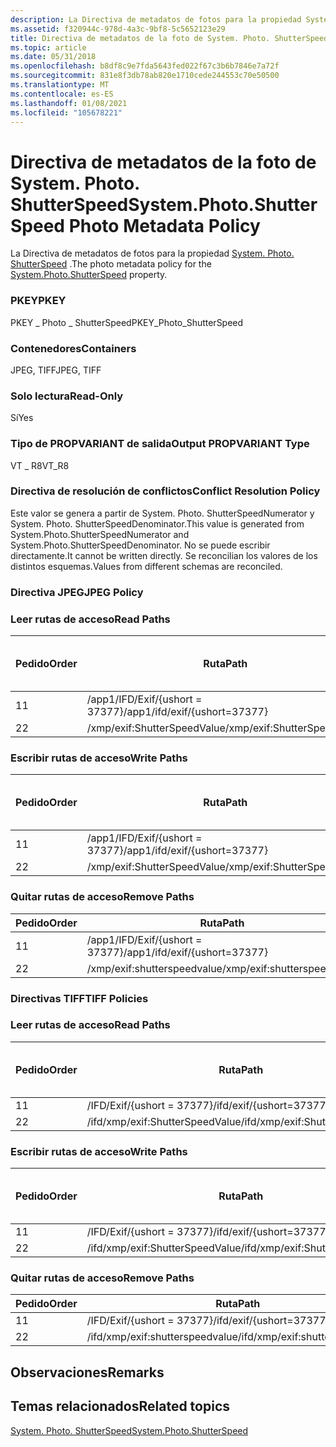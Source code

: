 ```yaml
---
description: La Directiva de metadatos de fotos para la propiedad System. Photo. ShutterSpeed.
ms.assetid: f320944c-978d-4a3c-9bf8-5c5652123e29
title: Directiva de metadatos de la foto de System. Photo. ShutterSpeed
ms.topic: article
ms.date: 05/31/2018
ms.openlocfilehash: b8df8c9e7fda5643fed022f67c3b6b7846e7a72f
ms.sourcegitcommit: 831e8f3db78ab820e1710cede244553c70e50500
ms.translationtype: MT
ms.contentlocale: es-ES
ms.lasthandoff: 01/08/2021
ms.locfileid: "105678221"
---
```

# <a name="systemphotoshutterspeed-photo-metadata-policy"></a><span data-ttu-id="eb531-103">Directiva de metadatos de la foto de System. Photo. ShutterSpeed</span><span class="sxs-lookup"><span data-stu-id="eb531-103">System.Photo.ShutterSpeed Photo Metadata Policy</span></span>

<span data-ttu-id="eb531-104">La Directiva de metadatos de fotos para la propiedad [System. Photo. ShutterSpeed](../properties/props-system-photo-shutterspeed.md) .</span><span class="sxs-lookup"><span data-stu-id="eb531-104">The photo metadata policy for the [System.Photo.ShutterSpeed](../properties/props-system-photo-shutterspeed.md) property.</span></span>

### <a name="pkey"></a><span data-ttu-id="eb531-105">PKEY</span><span class="sxs-lookup"><span data-stu-id="eb531-105">PKEY</span></span>

<span data-ttu-id="eb531-106">PKEY \_ Photo \_ ShutterSpeed</span><span class="sxs-lookup"><span data-stu-id="eb531-106">PKEY\_Photo\_ShutterSpeed</span></span>

### <a name="containers"></a><span data-ttu-id="eb531-107">Contenedores</span><span class="sxs-lookup"><span data-stu-id="eb531-107">Containers</span></span>

<span data-ttu-id="eb531-108">JPEG, TIFF</span><span class="sxs-lookup"><span data-stu-id="eb531-108">JPEG, TIFF</span></span>

### <a name="read-only"></a><span data-ttu-id="eb531-109">Solo lectura</span><span class="sxs-lookup"><span data-stu-id="eb531-109">Read-Only</span></span>

<span data-ttu-id="eb531-110">Sí</span><span class="sxs-lookup"><span data-stu-id="eb531-110">Yes</span></span>

### <a name="output-propvariant-type"></a><span data-ttu-id="eb531-111">Tipo de PROPVARIANT de salida</span><span class="sxs-lookup"><span data-stu-id="eb531-111">Output PROPVARIANT Type</span></span>

<span data-ttu-id="eb531-112">VT \_ R8</span><span class="sxs-lookup"><span data-stu-id="eb531-112">VT\_R8</span></span>

### <a name="conflict-resolution-policy"></a><span data-ttu-id="eb531-113">Directiva de resolución de conflictos</span><span class="sxs-lookup"><span data-stu-id="eb531-113">Conflict Resolution Policy</span></span>

<span data-ttu-id="eb531-114">Este valor se genera a partir de System. Photo. ShutterSpeedNumerator y System. Photo. ShutterSpeedDenominator.</span><span class="sxs-lookup"><span data-stu-id="eb531-114">This value is generated from System.Photo.ShutterSpeedNumerator and System.Photo.ShutterSpeedDenominator.</span></span> <span data-ttu-id="eb531-115">No se puede escribir directamente.</span><span class="sxs-lookup"><span data-stu-id="eb531-115">It cannot be written directly.</span></span> <span data-ttu-id="eb531-116">Se reconcilian los valores de los distintos esquemas.</span><span class="sxs-lookup"><span data-stu-id="eb531-116">Values from different schemas are reconciled.</span></span>

### <a name="jpeg-policy"></a><span data-ttu-id="eb531-117">Directiva JPEG</span><span class="sxs-lookup"><span data-stu-id="eb531-117">JPEG Policy</span></span>

### <a name="read-paths"></a><span data-ttu-id="eb531-118">Leer rutas de acceso</span><span class="sxs-lookup"><span data-stu-id="eb531-118">Read Paths</span></span>



| <span data-ttu-id="eb531-119">Pedido</span><span class="sxs-lookup"><span data-stu-id="eb531-119">Order</span></span> | <span data-ttu-id="eb531-120">Ruta</span><span class="sxs-lookup"><span data-stu-id="eb531-120">Path</span></span>                          | <span data-ttu-id="eb531-121">Formato de disco</span><span class="sxs-lookup"><span data-stu-id="eb531-121">Disk Format</span></span> |
|-------|-------------------------------|-------------|
| <span data-ttu-id="eb531-122">1</span><span class="sxs-lookup"><span data-stu-id="eb531-122">1</span></span>     | <span data-ttu-id="eb531-123">/app1/IFD/Exif/{ushort = 37377}</span><span class="sxs-lookup"><span data-stu-id="eb531-123">/app1/ifd/exif/{ushort=37377}</span></span> |             |
| <span data-ttu-id="eb531-124">2</span><span class="sxs-lookup"><span data-stu-id="eb531-124">2</span></span>     | <span data-ttu-id="eb531-125">/xmp/exif:ShutterSpeedValue</span><span class="sxs-lookup"><span data-stu-id="eb531-125">/xmp/exif:ShutterSpeedValue</span></span>   |             |



 

### <a name="write-paths"></a><span data-ttu-id="eb531-126">Escribir rutas de acceso</span><span class="sxs-lookup"><span data-stu-id="eb531-126">Write Paths</span></span>



| <span data-ttu-id="eb531-127">Pedido</span><span class="sxs-lookup"><span data-stu-id="eb531-127">Order</span></span> | <span data-ttu-id="eb531-128">Ruta</span><span class="sxs-lookup"><span data-stu-id="eb531-128">Path</span></span>                          | <span data-ttu-id="eb531-129">Formato de disco</span><span class="sxs-lookup"><span data-stu-id="eb531-129">Disk Format</span></span> |
|-------|-------------------------------|-------------|
| <span data-ttu-id="eb531-130">1</span><span class="sxs-lookup"><span data-stu-id="eb531-130">1</span></span>     | <span data-ttu-id="eb531-131">/app1/IFD/Exif/{ushort = 37377}</span><span class="sxs-lookup"><span data-stu-id="eb531-131">/app1/ifd/exif/{ushort=37377}</span></span> |             |
| <span data-ttu-id="eb531-132">2</span><span class="sxs-lookup"><span data-stu-id="eb531-132">2</span></span>     | <span data-ttu-id="eb531-133">/xmp/exif:ShutterSpeedValue</span><span class="sxs-lookup"><span data-stu-id="eb531-133">/xmp/exif:ShutterSpeedValue</span></span>   |             |



 

### <a name="remove-paths"></a><span data-ttu-id="eb531-134">Quitar rutas de acceso</span><span class="sxs-lookup"><span data-stu-id="eb531-134">Remove Paths</span></span>



| <span data-ttu-id="eb531-135">Pedido</span><span class="sxs-lookup"><span data-stu-id="eb531-135">Order</span></span> | <span data-ttu-id="eb531-136">Ruta</span><span class="sxs-lookup"><span data-stu-id="eb531-136">Path</span></span>                          |
|-------|-------------------------------|
| <span data-ttu-id="eb531-137">1</span><span class="sxs-lookup"><span data-stu-id="eb531-137">1</span></span>     | <span data-ttu-id="eb531-138">/app1/IFD/Exif/{ushort = 37377}</span><span class="sxs-lookup"><span data-stu-id="eb531-138">/app1/ifd/exif/{ushort=37377}</span></span> |
| <span data-ttu-id="eb531-139">2</span><span class="sxs-lookup"><span data-stu-id="eb531-139">2</span></span>     | <span data-ttu-id="eb531-140">/xmp/exif:shutterspeedvalue</span><span class="sxs-lookup"><span data-stu-id="eb531-140">/xmp/exif:shutterspeedvalue</span></span>   |



 

### <a name="tiff-policies"></a><span data-ttu-id="eb531-141">Directivas TIFF</span><span class="sxs-lookup"><span data-stu-id="eb531-141">TIFF Policies</span></span>

### <a name="read-paths"></a><span data-ttu-id="eb531-142">Leer rutas de acceso</span><span class="sxs-lookup"><span data-stu-id="eb531-142">Read Paths</span></span>



| <span data-ttu-id="eb531-143">Pedido</span><span class="sxs-lookup"><span data-stu-id="eb531-143">Order</span></span> | <span data-ttu-id="eb531-144">Ruta</span><span class="sxs-lookup"><span data-stu-id="eb531-144">Path</span></span>                            | <span data-ttu-id="eb531-145">Formato de disco</span><span class="sxs-lookup"><span data-stu-id="eb531-145">Disk Format</span></span> |
|-------|---------------------------------|-------------|
| <span data-ttu-id="eb531-146">1</span><span class="sxs-lookup"><span data-stu-id="eb531-146">1</span></span>     | <span data-ttu-id="eb531-147">/IFD/Exif/{ushort = 37377}</span><span class="sxs-lookup"><span data-stu-id="eb531-147">/ifd/exif/{ushort=37377}</span></span>        |             |
| <span data-ttu-id="eb531-148">2</span><span class="sxs-lookup"><span data-stu-id="eb531-148">2</span></span>     | <span data-ttu-id="eb531-149">/ifd/xmp/exif:ShutterSpeedValue</span><span class="sxs-lookup"><span data-stu-id="eb531-149">/ifd/xmp/exif:ShutterSpeedValue</span></span> |             |



 

### <a name="write-paths"></a><span data-ttu-id="eb531-150">Escribir rutas de acceso</span><span class="sxs-lookup"><span data-stu-id="eb531-150">Write Paths</span></span>



| <span data-ttu-id="eb531-151">Pedido</span><span class="sxs-lookup"><span data-stu-id="eb531-151">Order</span></span> | <span data-ttu-id="eb531-152">Ruta</span><span class="sxs-lookup"><span data-stu-id="eb531-152">Path</span></span>                            | <span data-ttu-id="eb531-153">Formato de disco</span><span class="sxs-lookup"><span data-stu-id="eb531-153">Disk Format</span></span> |
|-------|---------------------------------|-------------|
| <span data-ttu-id="eb531-154">1</span><span class="sxs-lookup"><span data-stu-id="eb531-154">1</span></span>     | <span data-ttu-id="eb531-155">/IFD/Exif/{ushort = 37377}</span><span class="sxs-lookup"><span data-stu-id="eb531-155">/ifd/exif/{ushort=37377}</span></span>        |             |
| <span data-ttu-id="eb531-156">2</span><span class="sxs-lookup"><span data-stu-id="eb531-156">2</span></span>     | <span data-ttu-id="eb531-157">/ifd/xmp/exif:ShutterSpeedValue</span><span class="sxs-lookup"><span data-stu-id="eb531-157">/ifd/xmp/exif:ShutterSpeedValue</span></span> |             |



 

### <a name="remove-paths"></a><span data-ttu-id="eb531-158">Quitar rutas de acceso</span><span class="sxs-lookup"><span data-stu-id="eb531-158">Remove Paths</span></span>



| <span data-ttu-id="eb531-159">Pedido</span><span class="sxs-lookup"><span data-stu-id="eb531-159">Order</span></span> | <span data-ttu-id="eb531-160">Ruta</span><span class="sxs-lookup"><span data-stu-id="eb531-160">Path</span></span>                            |
|-------|---------------------------------|
| <span data-ttu-id="eb531-161">1</span><span class="sxs-lookup"><span data-stu-id="eb531-161">1</span></span>     | <span data-ttu-id="eb531-162">/IFD/Exif/{ushort = 37377}</span><span class="sxs-lookup"><span data-stu-id="eb531-162">/ifd/exif/{ushort=37377}</span></span>        |
| <span data-ttu-id="eb531-163">2</span><span class="sxs-lookup"><span data-stu-id="eb531-163">2</span></span>     | <span data-ttu-id="eb531-164">/ifd/xmp/exif:shutterspeedvalue</span><span class="sxs-lookup"><span data-stu-id="eb531-164">/ifd/xmp/exif:shutterspeedvalue</span></span> |



 

## <a name="remarks"></a><span data-ttu-id="eb531-165">Observaciones</span><span class="sxs-lookup"><span data-stu-id="eb531-165">Remarks</span></span>

## <a name="related-topics"></a><span data-ttu-id="eb531-166">Temas relacionados</span><span class="sxs-lookup"><span data-stu-id="eb531-166">Related topics</span></span>

<dl> <dt>

[<span data-ttu-id="eb531-167">System. Photo. ShutterSpeed</span><span class="sxs-lookup"><span data-stu-id="eb531-167">System.Photo.ShutterSpeed</span></span>](../properties/props-system-photo-shutterspeed.md)
</dt> </dl>

 

 
